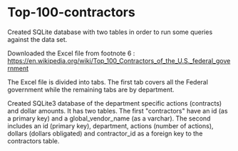 # Top-100-contractors
Created SQLite database with two tables in order to run some queries against the data set.

Downloaded the Excel file from footnote 6 : https://en.wikipedia.org/wiki/Top_100_Contractors_of_the_U.S._federal_government

The Excel file is divided into tabs. The first tab covers all the Federal government while the remaining tabs are by department.

Created SQLite3 database of the department specific actions (contracts) and dollar amounts. It has two tables. The first "contractors" have an id (as a primary key) and a global_vendor_name (as a varchar). The second includes an id (primary key), department, actions (number of actions), dollars (dollars obligated) and contractor_id as a foreign key to the contractors table.
